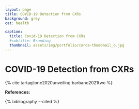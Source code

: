 ```yaml
---
layout: page
title: COVID-19 Detection from CXRs
background: grey
cat: health

caption:
  title: Covid-19 Detection from CXRs
  #subtitle: Branding
  thumbnail: assets/img/portfolio/corda-thumbnail_o.jpg
---
```


# COVID-19 Detection from CXRs

{% cite tartaglione2020unveiling barbano2021two %}

**References:**

{% bibliography --cited %}
